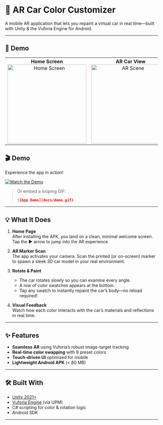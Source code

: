 # 🎨 AR Car Color Customizer

A mobile AR application that lets you repaint a virtual car in real time—built with Unity & the Vuforia Engine for Android.

---

## 🚀 Demo

<table>
  <tr>
    <td align="center">
      <strong>Home Screen</strong><br>
      <img src="Docs/home_screen.png" alt="Home Screen" width="260"/>
    </td>
    <td align="center">
      <strong>AR Car View</strong><br>
      <img src="Docs/ar_scene.png" alt="AR Scene" width="260"/>
    </td>
  </tr>
</table>

## 🎬 Demo

Experience the app in action!

<!-- Replace the URL or file path below with your actual demo video or GIF -->

[![Watch the Demo](docs/demo_thumbnail.png)](https://youtu.be/your-demo-link)

> Or embed a looping GIF:
>
> ```markdown
> ![App Demo](docs/demo.gif)
> ```

---

## 💡 What It Does

1. **Home Page**  
   After installing the APK, you land on a clean, minimal welcome screen. Tap the ▶️ arrow to jump into the AR experience.

2. **AR Marker Scan**  
   The app activates your camera. Scan the printed (or on-screen) marker to spawn a sleek 3D car model in your real environment.

3. **Rotate & Paint**

   - The car rotates slowly so you can examine every angle.
   - A row of color swatches appears at the bottom.
   - Tap any swatch to instantly repaint the car’s body—no reload required!

4. **Visual Feedback**  
   Watch how each color interacts with the car’s materials and reflections in real time.

---

## ✨ Features

- **Seamless AR** using Vuforia’s robust image-target tracking
- **Real-time color swapping** with 9 preset colors
- **Touch-driven UI** optimized for mobile
- **Lightweight Android APK** (< 80 MB)

---

## 🛠️ Built With

- [Unity 2021+](https://unity.com/)
- [Vuforia Engine](https://developer.vuforia.com/) (via UPM)
- C# scripting for color & rotation logic
- Android SDK

---
